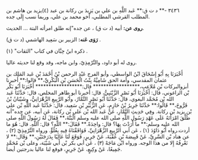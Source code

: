 ٣٤٣٦ -** د ت ق:** عَبد اللَّهِ بن علي بن يَزِيدَ بن ركانة بن عبد (٤)يزيد بن هاشم بن المطلب القرشي المطلبي، أخو محمد بن علي، وربما نسب إِلَى جده.

**روى عن:** أبيه (د ت ق) ، عن جده"إنه طلق امرأته البتة ... الحديث.

**رَوَى عَنه:** الزبير بن سَعِيد الهاشمي (د ت ق) .

ذكره ابنُ حِبَّان في كتاب "الثقات" (١) .

روى له أبو داود، والتِّرْمِذِيّ، وابن ماجه، وقد وقع لنا حديثه عاليا.

أَخْبَرَنَا بِهِ أَبُو إِسْحَاقَ ابْنُ الواسطي، وأبو الفرج عَبْد الرحمن بْنُ أَحْمَدَ بْنِ عَبد المَلِك بن عثمان المقدسي، وأمة الحق شَامِيَّةُ بِنْتُ الْحَسَنِ بْنِ الْبَكْرِيِّ،** قالوا:** أخبرنا أبزوالبركات بْنِ مُلاعِبٍ،****************** قال:****************** أَخْبَرَنَا أَبُو بَكْر بْن الزاغوني، قال: أَخْبَرَنَا أَبُو نَصْرٍ الزَّيْنَبِيُّ، قال: أخبرنا أبو طاهر المخلص، قال: حَدَّثَنَا عَبد الله بْن مُحَمَّد البغوي، قال: حَدَّثَنَا أَبُو نَصْرٍ التَّمَّارُ، وأَبُو الرَّبِيعِ الزَّهْرَانِيُّ، وشَيْبَانُ بْنُ فَرُّوخَ،** قَالُوا:** حَدَّثَنَا جَرِيرُ بْنُ حَازِمٍ، عَنِ الزُّبَيْرِ بْنِ سَعِيد، قال: حَدَّثَنَا عَبد اللَّهِ بْن علي بْن يزيد بْن ركانة. وفِي حَدِيثِ التَّمَّارِ، عَنْ عَبد الله بْن علي بْن ركانة، عَن أبيه، عن جده"أنه طَلَّقَ امْرَأَتَهُ عَلَى عَهْدِ رَسُولِ اللَّهِ صلى الله عليه وسلم الْبَتَّةَ،** فَقَالَ لَهُ رَسُولُ اللَّهِ صلى الله عليه وسلم:** ما أَرَدْتَ بِهَا؟ قال: واحِدَةً.** فَقَالَ:** اللَّهِ؟ قال: آللَّهِ. قال: هُوَ ما أردت.رواه أَبُو دَاوُدَ (١) ، عَن أبي الرَّبِيعِ الزَّهْرَانِيِّ، فَوَافَقْنَاهُ فِيهِ بِعُلُوٍّ. ورواه التِّرْمِذِيّ (٢) ، عن هناد بْن السَّرِيِّ، عَنْ قَبِيصَةَ بْنِ عُقْبَةَ، عَنْ جَرِيرٍ، فَوَقَعَ لَنَا عَالِيًا بِدَرَجَتَيْنِ،** وَقَال:** لا نَعْرِفُهُ إِلا من هذا الوجه. ورواه ابْن مَاجَهْ (٣) ، عَن أبي بكر بْن أَبي شَيْبَة، وعلى بْن مُحَمَّدٍ جَمِيعًا، عَنْ وكِيعٍ، عَنْ جَرِيرٍ، فوقع لنا عاليا بدرجتين أيضا.